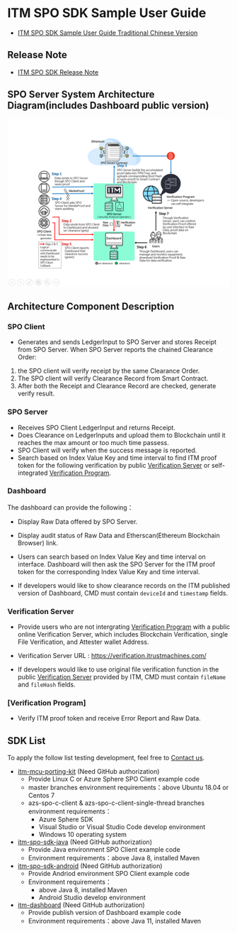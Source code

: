 # ITM SPO SDK Sample User Guide

- [ITM SPO SDK Sample User Guide Traditional Chinese Version](./README_zh.md)

## Release Note

- [ITM SPO SDK Release Note](./doc/ReleaseNote.md)

## SPO Server System Architecture Diagram(includes Dashboard public version)

![SPO Server System Architecture Diagram](./doc/SPO-Server-System-Architecture-Diagram_en.png)

## Architecture Component Description

### SPO Client

- Generates and sends LedgerInput to SPO Server and stores Receipt from SPO Server.
When SPO Server reports the chained Clearance Order:
1. the SPO client will verify receipt by the same Clearance Order. 
2. The SPO client will verify Clearance Record from Smart Contract. 
3. After both the Receipt and Clearance Record are checked, generate verify result.

### SPO Server

- Receives SPO Client LedgerInput and returns Receipt.
- Does Clearance on LedgerInputs and upload them to Blockchain until it reaches the max amount or too much time passess. 
- SPO Client will verify when the success message is reported.
- Search based on Index Value Key and time interval to find ITM proof token for the following verification 
by public [Verification Server](https://verification.itrustmachines.com/) or 
self-integrated [Verification Program](https://github.com/itrustmachines/spo-verification-program).

### Dashboard

The dashboard can provide the following：

- Display Raw Data offered by SPO Server.
- Display audit status of Raw Data and Etherscan(Ethereum Blockchain Browser) link.
- Users can search based on Index Value Key and time interval on interface. Dashboard will then ask the SPO Server for the ITM proof token for the corresponding Index Value Key and time interval.

- If developers would like to show clearance records on the ITM published version of Dashboard, CMD must contain `deviceId` and `timestamp` fields.

### Verification Server

- Provide users who are not intergrating [Verification Program](https://github.com/itrustmachines/spo-verification-program) with a public online Verification Server, which includes Blockchain Verification, single File Verification, and Attester wallet Address.
- Verification Server URL : https://verification.itrustmachines.com/

- If developers would like to use original file verification function in the public [Verification Server](https://verification.itrustmachines.com/) provided by ITM, CMD must contain `fileName` and `fileHash` fields.

### [Verification Program]

- Verify ITM proof token and receive Error Report and Raw Data.

## SDK List

To apply the follow list testing development, feel free to [Contact us](https://itrustmachines.com/).

- [itm-mcu-porting-kit](https://github.com/itrustmachines/itm-mcu-porting-kit) (Need GitHub authorization)
  - Provide Linux C or Azure Sphere SPO Client example code
  - master branches environment requirements：above Ubuntu 18.04 or Centos 7
  - azs-spo-c-client & azs-spo-c-client-single-thread branches environment requirements：
    - Azure Sphere SDK
    - Visual Studio or Visual Studio Code develop environment
    - Windows 10 operating system
- [itm-spo-sdk-java](https://github.com/itrustmachines/itm-spo-sdk-java) (Need GitHub authorization)
  - Provide Java environment SPO Client example code
  - Environment requirements：above Java 8, installed Maven
- [itm-spo-sdk-android](https://github.com/itrustmachines/itm-spo-sdk-android) (Need GitHub authorization)
  - Provide Andriod environment SPO Client example code
  - Environment requirements：
    - above Java 8, installed Maven
    - Android Studio develop environment
- [itm-dashboard](https://github.com/itrustmachines/itm-dashboard) (Need GitHub authorization)
  - Provide publish version of Dashboard example code
  - Environment requirements：above Java 11, installed Maven
